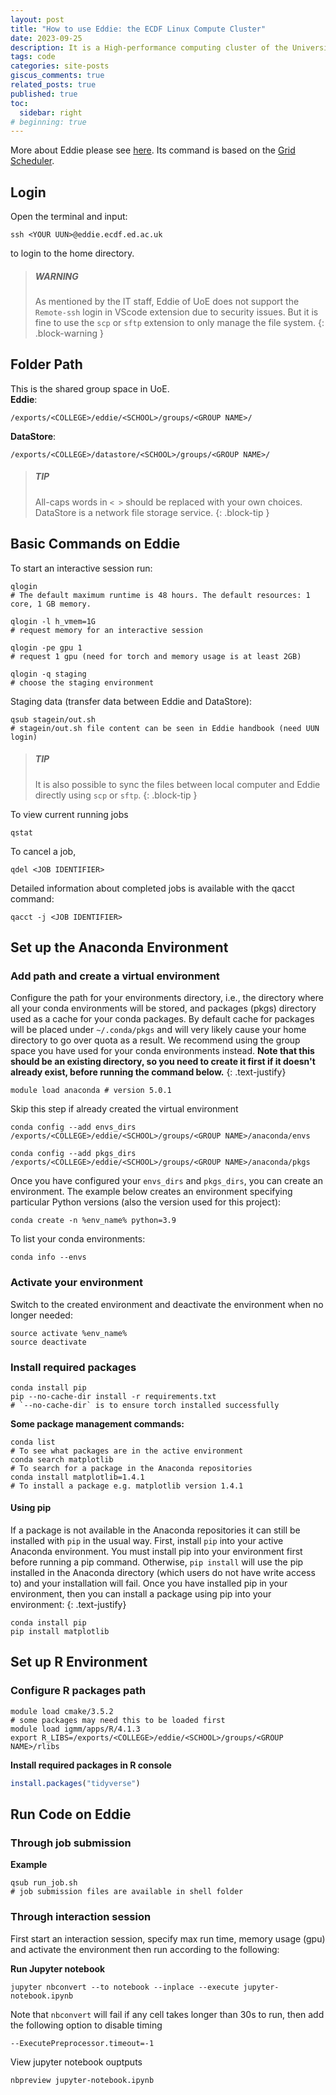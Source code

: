 ```yaml
---
layout: post
title: "How to use Eddie: the ECDF Linux Compute Cluster"
date: 2023-09-25
description: It is a High-performance computing cluster of the University of Edinburgh
tags: code
categories: site-posts
giscus_comments: true
related_posts: true
published: true
toc:
  sidebar: right
# beginning: true
---
```

More about Eddie please see [here](https://www.ed.ac.uk/information-services/research-support/research-computing/ecdf/high-performance-computing). Its command is based on the [Grid Scheduler](https://gridscheduler.sourceforge.net/htmlman/manuals.html).

## **Login**
Open the terminal and input:
```shell
ssh <YOUR UUN>@eddie.ecdf.ed.ac.uk
```
to login to the home directory.
> ##### WARNING
> As mentioned by the IT staff, Eddie of UoE does not support the `Remote-ssh` login in VScode extension due to security issues. 
> But it is fine to use the `scp` or `sftp` extension to only manage the file system.
{: .block-warning }

## **Folder Path**
This is the shared group space in UoE. \
**Eddie**:
```
/exports/<COLLEGE>/eddie/<SCHOOL>/groups/<GROUP NAME>/
```

**DataStore**: 
```
/exports/<COLLEGE>/datastore/<SCHOOL>/groups/<GROUP NAME>/
```
> ##### TIP
> All-caps words in `< >` should be replaced with your own choices.
> DataStore is a network file storage service.
{: .block-tip }

## **Basic Commands on Eddie**
To start an interactive session run:
```shell
qlogin 
# The default maximum runtime is 48 hours. The default resources: 1 core, 1 GB memory.

qlogin -l h_vmem=1G 
# request memory for an interactive session

qlogin -pe gpu 1 
# request 1 gpu (need for torch and memory usage is at least 2GB)

qlogin -q staging 
# choose the staging environment
```

Staging data (transfer data between Eddie and DataStore):
```shell
qsub stagein/out.sh 
# stagein/out.sh file content can be seen in Eddie handbook (need UUN login)
```
> ##### TIP
> It is also possible to sync the files between local computer and Eddie directly using `scp` or `sftp`.
{: .block-tip }

To view current running jobs
```shell
qstat
```
To cancel a job,
```shell
qdel <JOB IDENTIFIER>
```
Detailed information about completed jobs is available with the qacct command:
```shell
qacct -j <JOB IDENTIFIER>
```

## **Set up the Anaconda Environment**

### Add path and create a virtual environment
Configure the path for your environments directory, i.e., the directory where all your conda environments will be stored, and packages (pkgs) directory used as a cache for your conda packages. By default cache for packages will be placed under `~/.conda/pkgs` and will very likely cause your home directory to go over quota as a result. We recommend using the group space you have used for your conda environments instead. **Note that this should be an existing directory, so you need to create it first if it doesn't already exist, before running the command below.**
{: .text-justify}
```shell
module load anaconda # version 5.0.1
```
Skip this step if already created the virtual environment
```shell
conda config --add envs_dirs /exports/<COLLEGE>/eddie/<SCHOOL>/groups/<GROUP NAME>/anaconda/envs

conda config --add pkgs_dirs /exports/<COLLEGE>/eddie/<SCHOOL>/groups/<GROUP NAME>/anaconda/pkgs
```
Once you have configured your `envs_dirs` and `pkgs_dirs`, you can create an environment. The example below creates an environment specifying particular Python versions (also the version used for this project):
```shell
conda create -n %env_name% python=3.9
```
To list your conda environments:
```shell
conda info --envs
```

### Activate your environment
Switch to the created environment and deactivate the environment when no longer needed:
```shell
source activate %env_name%
source deactivate
```

### Install required packages
```shell
conda install pip
pip --no-cache-dir install -r requirements.txt 
# `--no-cache-dir` is to ensure torch installed successfully
```
**Some package management commands:**
```shell
conda list 
# To see what packages are in the active environment
conda search matplotlib 
# To search for a package in the Anaconda repositories
conda install matplotlib=1.4.1 
# To install a package e.g. matplotlib version 1.4.1
```

#### Using pip
If a package is not available in the Anaconda repositories it can still be installed with `pip` in the usual way. First, install `pip` into your active Anaconda environment. You must install pip into your environment first before running a pip command. Otherwise, `pip install` will use the pip installed in the Anaconda directory (which users do not have write access to) and your installation will fail. Once you have installed pip in your environment, then you can install a package using pip into your environment:
{: .text-justify}
```shell
conda install pip
pip install matplotlib
```

## **Set up R Environment**

### Configure R packages path
```shell
module load cmake/3.5.2
# some packages may need this to be loaded first
module load igmm/apps/R/4.1.3
export R_LIBS=/exports/<COLLEGE>/eddie/<SCHOOL>/groups/<GROUP NAME>/rlibs
```

**Install required packages in R console**
```R
install.packages("tidyverse")
```

## **Run Code on Eddie**
### Through job submission
**Example**
```shell
qsub run_job.sh 
# job submission files are available in shell folder
```

### Through interaction session
First start an interaction session, specify max run time, memory usage (gpu) and activate the environment then run according to the following:

**Run Jupyter notebook**
```shell
jupyter nbconvert --to notebook --inplace --execute jupyter-notebook.ipynb
```
Note that `nbconvert` will fail if any cell takes longer than 30s to run, then add the following option to disable timing
```
--ExecutePreprocessor.timeout=-1
```
View jupyter notebook ouptputs
```shell
nbpreview jupyter-notebook.ipynb
```
